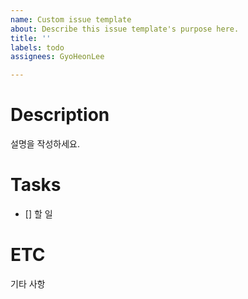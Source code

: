 ```yaml
---
name: Custom issue template
about: Describe this issue template's purpose here.
title: ''
labels: todo
assignees: GyoHeonLee

---
```


# Description
설명을 작성하세요.

# Tasks
- [] 할 일

# ETC
기타 사항
